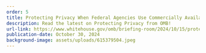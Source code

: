```yaml
---
order: 5
title: Protecting Privacy When Federal Agencies Use Commercially Available Information
description: Read the latest on Protecting Privacy from OMB!
url-link: https://www.whitehouse.gov/omb/briefing-room/2024/10/15/protecting-privacy-when-federal-agencies-use-commercially-available-information/
publication-date: October 30, 2024
background-image: assets/uploads/615379504.jpeg
---
```

